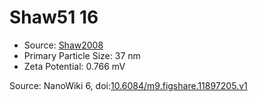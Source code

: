 <a name="material" />

# Shaw51 16
<script type="application/ld+json">
  {
    "@context": "https://schema.org/",
    "@type": "ChemicalSubstance",
    "@id": "https://egonw.github.io/nanowiki/nanowiki46.html#material",
    "http://purl.org/dc/terms/conformsTo":
      {
        "@type": "CreativeWork",
        "@id": "https://bioschemas.org/profiles/ChemicalSubstance/0.4-RELEASE/"
      },
    "identfier": "46",
    "name": "Shaw51 16",
    "url": "https://egonw.github.io/nanowiki/nanowiki46.html#material",
    "sameAs": "http://127.0.0.1/mediawiki/index.php/Special:URIResolver/Shaw51_16"
  }
</script>


* Source: [Shaw2008](articleShaw2008.md)
* Primary Particle Size: 37 nm
* Zeta Potential: 0.766 mV


Source: NanoWiki 6, doi:[10.6084/m9.figshare.11897205.v1](https://doi.org/10.6084/m9.figshare.11897205.v1)
